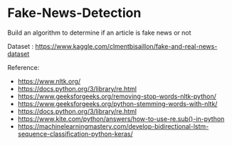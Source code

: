 # Fake-News-Detection
Build an algorithm to determine if an article is fake news or not

Dataset : https://www.kaggle.com/clmentbisaillon/fake-and-real-news-dataset

Reference:
- https://www.nltk.org/
- https://docs.python.org/3/library/re.html
- https://www.geeksforgeeks.org/removing-stop-words-nltk-python/
- https://www.geeksforgeeks.org/python-stemming-words-with-nltk/
- https://docs.python.org/3/library/re.html
- https://www.kite.com/python/answers/how-to-use-re.sub()-in-python
- https://machinelearningmastery.com/develop-bidirectional-lstm-sequence-classification-python-keras/
